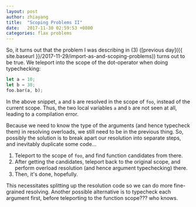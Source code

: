 ```yaml
---
layout: post
author: zhiayang
title:  "Scoping Problems II"
date:   2017-11-30 02:59:53 +0800
categories: flax problems
---
```


So, it turns out that the problem I was describing in (3) ([previous day]({{ site.baseurl }}/2017-11-29/import-as-and-scoping-problems)) turns out to be true. We teleport into the scope of the dot-operator
when doing typechecking:

```rust
let a = 10;
let b = 30;
foo.bar(a, b);
```

In the above snippet, `a` and `b` are resolved in the scope of `foo`, instead of the current scope. Thus, the two local variables `a` and `b` are not
seen at all, leading to a compilation error.

Because we need to know the type of the arguments (and hence typecheck them) in resolving overloads, we still need to be in the previous thing.
So, possibly the solution is to break apart our resolution into separate steps, and inevitably duplicate some code...

1. Teleport to the scope of `foo`, and find function candidates from there.
2. After getting the candidates, teleport back to the original scope, and perform overload resolution (and hence argument typechecking) there.
3. Then, it's done, hopefully.

This necessitates splitting up the resolution code so we can do more fine-grained resolving.
Another possible alternative is to typecheck each argument first, before teleporting to the function scope??? who knows.

